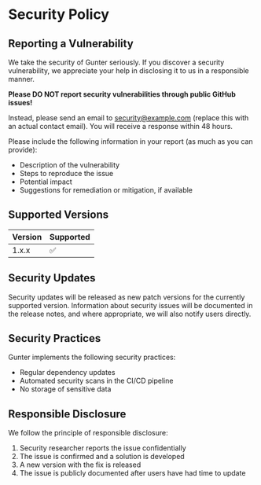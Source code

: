 # Security Policy

## Reporting a Vulnerability

We take the security of Gunter seriously. If you discover a security vulnerability, we appreciate your help in disclosing it to us in a responsible manner.

**Please DO NOT report security vulnerabilities through public GitHub issues!**

Instead, please send an email to [security@example.com](mailto:security@example.com) (replace this with an actual contact email). You will receive a response within 48 hours.

Please include the following information in your report (as much as you can provide):
- Description of the vulnerability
- Steps to reproduce the issue
- Potential impact
- Suggestions for remediation or mitigation, if available

## Supported Versions

| Version | Supported          |
| ------- | ------------------ |
| 1.x.x   | :white_check_mark: |

## Security Updates

Security updates will be released as new patch versions for the currently supported version. Information about security issues will be documented in the release notes, and where appropriate, we will also notify users directly.

## Security Practices

Gunter implements the following security practices:
- Regular dependency updates
- Automated security scans in the CI/CD pipeline
- No storage of sensitive data

## Responsible Disclosure

We follow the principle of responsible disclosure:
1. Security researcher reports the issue confidentially
2. The issue is confirmed and a solution is developed
3. A new version with the fix is released
4. The issue is publicly documented after users have had time to update
